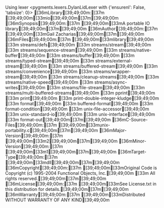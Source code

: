 Using lexer <pygments.lexers.DylanLidLexer with {'ensurenl': False, 'tabsize': 0}>
[36mLibrary[39;49;00m:[37m       [39;49;00m[33mio[39;49;00m[37m[39;49;00m
[36mSynopsis[39;49;00m:[37m      [39;49;00m[33mA portable IO library[39;49;00m[37m[39;49;00m
[36mAuthor[39;49;00m:[37m        [39;49;00m[33mGail Zacharias[39;49;00m[37m[39;49;00m
[36mFiles[39;49;00m:[37m	[39;49;00m[33mlibrary[39;49;00m
[33m	streams/defs[39;49;00m
[33m	streams/stream[39;49;00m
[33m	streams/sequence-stream[39;49;00m
[33m        streams/native-buffer[39;49;00m
[33m	streams/buffer[39;49;00m
[33m	streams/typed-stream[39;49;00m
[33m	streams/external-stream[39;49;00m
[33m	streams/buffered-stream[39;49;00m
[33m	streams/convenience[39;49;00m
[33m	streams/wrapper-stream[39;49;00m
[33m	streams/cleanup-streams[39;49;00m
[33m        streams/native-speed[39;49;00m
[33m        streams/async-writes[39;49;00m
[33m        streams/file-stream[39;49;00m
[33m        streams/multi-buffered-streams[39;49;00m
[33m        pprint[39;49;00m
[33m        print[39;49;00m
[33m        print-double-integer-kludge[39;49;00m
[33m	format[39;49;00m
[33m	buffered-format[39;49;00m
[33m	format-condition[39;49;00m
[33m        unix-file-accessor[39;49;00m
[33m	unix-standard-io[39;49;00m
[33m	unix-interface[39;49;00m
[33m	format-out[39;49;00m[37m[39;49;00m
[36mC-Source-Files[39;49;00m:[37m	[39;49;00m[33munix-portability.c[39;49;00m[37m[39;49;00m
[36mMajor-Version[39;49;00m:[37m [39;49;00m[33m2[39;49;00m[37m[39;49;00m
[36mMinor-Version[39;49;00m:[37m [39;49;00m[33m1[39;49;00m[37m[39;49;00m
[36mTarget-Type[39;49;00m:[37m   [39;49;00m[33mdll[39;49;00m[37m[39;49;00m
[36mCopyright[39;49;00m:[37m    [39;49;00m[33mOriginal Code is Copyright (c) 1995-2004 Functional Objects, Inc.[39;49;00m
[33m              All rights reserved.[39;49;00m[37m[39;49;00m
[36mLicense[39;49;00m:[37m      [39;49;00m[33mSee License.txt in this distribution for details.[39;49;00m[37m[39;49;00m
[36mWarranty[39;49;00m:[37m     [39;49;00m[33mDistributed WITHOUT WARRANTY OF ANY KIND[39;49;00m
